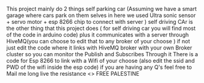 This project mainly do 2 things self parking car (Assuming we have a smart garage where cars park on them selves in here we used Ultra sonic sensor + servo motor + esp 8266 chip to connect with server ) 
self driving CAr is the other thing that this project does ( for self driving car you will find most of the code in arduino code) 
plus it communicates with a server through HiveMQ(you can choose to edit that to any broker of your choose ) if not just edit the code where it links with HiveMQ broker with your own Broker cluster so you can monitor the Publish and Subscribes Through it 
There is a code for Esp 8266 to link with a Wifi of your choose (also edit the ssid and PWD of the wifi inside the esp code)
if you are having any Q's feel free to Mail me 
long live the resistance <<Hamas>> FREE PALESTINE

